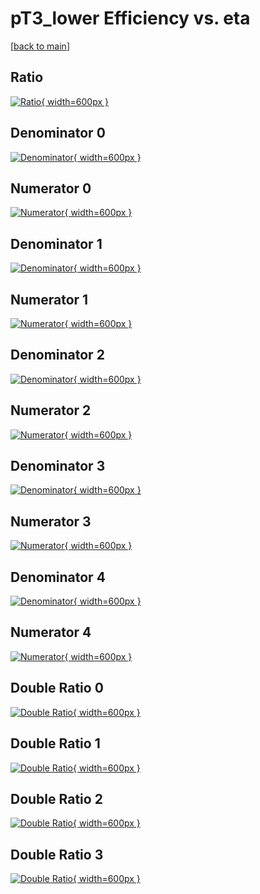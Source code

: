 # pT3_lower Efficiency vs. eta

[[back to main](./)]



## Ratio

[![Ratio](../mtv/var/pT3_lower_xtr_321_1_eff_eta.png){ width=600px }](../mtv/var/pT3_lower_xtr_321_1_eff_eta.pdf)

## Denominator 0

[![Denominator](../mtv/den/pT3_lower_xtr_321_1_eff_eta_den0.png){ width=600px }](../mtv/den/pT3_lower_xtr_321_1_eff_eta_den0.pdf)

## Numerator 0

[![Numerator](../mtv/num/pT3_lower_xtr_321_1_eff_eta_num0.png){ width=600px }](../mtv/num/pT3_lower_xtr_321_1_eff_eta_num0.pdf)

## Denominator 1

[![Denominator](../mtv/den/pT3_lower_xtr_321_1_eff_eta_den1.png){ width=600px }](../mtv/den/pT3_lower_xtr_321_1_eff_eta_den1.pdf)

## Numerator 1

[![Numerator](../mtv/num/pT3_lower_xtr_321_1_eff_eta_num1.png){ width=600px }](../mtv/num/pT3_lower_xtr_321_1_eff_eta_num1.pdf)

## Denominator 2

[![Denominator](../mtv/den/pT3_lower_xtr_321_1_eff_eta_den2.png){ width=600px }](../mtv/den/pT3_lower_xtr_321_1_eff_eta_den2.pdf)

## Numerator 2

[![Numerator](../mtv/num/pT3_lower_xtr_321_1_eff_eta_num2.png){ width=600px }](../mtv/num/pT3_lower_xtr_321_1_eff_eta_num2.pdf)

## Denominator 3

[![Denominator](../mtv/den/pT3_lower_xtr_321_1_eff_eta_den3.png){ width=600px }](../mtv/den/pT3_lower_xtr_321_1_eff_eta_den3.pdf)

## Numerator 3

[![Numerator](../mtv/num/pT3_lower_xtr_321_1_eff_eta_num3.png){ width=600px }](../mtv/num/pT3_lower_xtr_321_1_eff_eta_num3.pdf)

## Denominator 4

[![Denominator](../mtv/den/pT3_lower_xtr_321_1_eff_eta_den4.png){ width=600px }](../mtv/den/pT3_lower_xtr_321_1_eff_eta_den4.pdf)

## Numerator 4

[![Numerator](../mtv/num/pT3_lower_xtr_321_1_eff_eta_num4.png){ width=600px }](../mtv/num/pT3_lower_xtr_321_1_eff_eta_num4.pdf)

## Double Ratio 0

[![Double Ratio](../mtv/ratio/pT3_lower_xtr_321_1_eff_eta_ratio0.png){ width=600px }](../mtv/ratio/pT3_lower_xtr_321_1_eff_eta_ratio0.pdf)

## Double Ratio 1

[![Double Ratio](../mtv/ratio/pT3_lower_xtr_321_1_eff_eta_ratio1.png){ width=600px }](../mtv/ratio/pT3_lower_xtr_321_1_eff_eta_ratio1.pdf)

## Double Ratio 2

[![Double Ratio](../mtv/ratio/pT3_lower_xtr_321_1_eff_eta_ratio2.png){ width=600px }](../mtv/ratio/pT3_lower_xtr_321_1_eff_eta_ratio2.pdf)

## Double Ratio 3

[![Double Ratio](../mtv/ratio/pT3_lower_xtr_321_1_eff_eta_ratio3.png){ width=600px }](../mtv/ratio/pT3_lower_xtr_321_1_eff_eta_ratio3.pdf)

